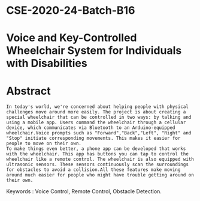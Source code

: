 # CSE-2020-24-Batch-B16
# Voice and Key-Controlled Wheelchair System for Individuals with Disabilities
# Abstract

    In today's world, we're concerned about helping people with physical challenges move around more easily. The project is about creating a special wheelchair that can be controlled in two ways: by talking and using a mobile app. Users command the wheelchair through a cellular device, which communicates via Bluetooth to an Arduino-equipped wheelchair.Voice prompts such as "Forward","Back","Left", "Right" and "Stop" initiate corresponding movements. This makes it easier for people to move on their own.
    To make things even better, a phone app can be developed that works with the wheelchair. This app has buttons you can tap to control the wheelchair like a remote control. The wheelchair is also equipped with ultrasonic sensors. These sensors continuously scan the surroundings for obstacles to avoid a collision.All these features make moving around much easier for people who might have trouble getting around on their own.


Keywords : Voice Control, Remote Control, Obstacle Detection.

